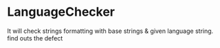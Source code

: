 # LanguageChecker
It will check strings formatting with base strings &amp; given language string. find outs the defect
